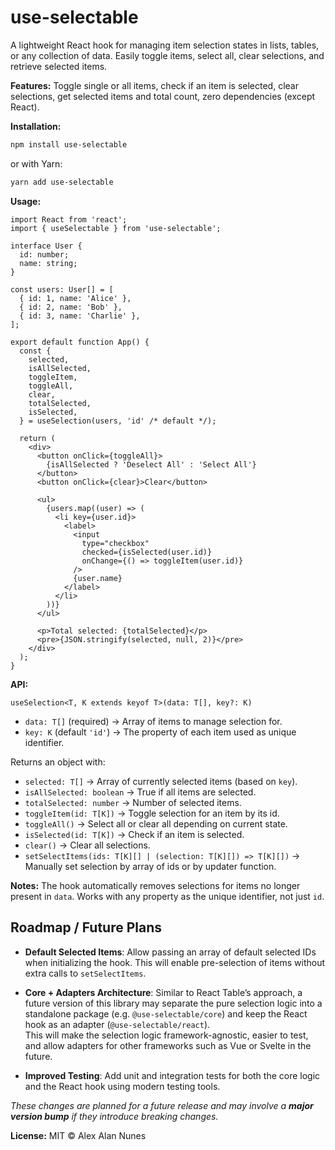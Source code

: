 # use-selectable

A lightweight React hook for managing item selection states in lists, tables, or any collection of data. Easily toggle items, select all, clear selections, and retrieve selected items.

**Features:** Toggle single or all items, check if an item is selected, clear selections, get selected items and total count, zero dependencies (except React).

**Installation:**

```bash
npm install use-selectable
```

or with Yarn:

```bash
yarn add use-selectable
```

**Usage:**

```tsx
import React from 'react';
import { useSelectable } from 'use-selectable';

interface User {
  id: number;
  name: string;
}

const users: User[] = [
  { id: 1, name: 'Alice' },
  { id: 2, name: 'Bob' },
  { id: 3, name: 'Charlie' },
];

export default function App() {
  const {
    selected,
    isAllSelected,
    toggleItem,
    toggleAll,
    clear,
    totalSelected,
    isSelected,
  } = useSelection(users, 'id' /* default */);

  return (
    <div>
      <button onClick={toggleAll}>
        {isAllSelected ? 'Deselect All' : 'Select All'}
      </button>
      <button onClick={clear}>Clear</button>

      <ul>
        {users.map((user) => (
          <li key={user.id}>
            <label>
              <input
                type="checkbox"
                checked={isSelected(user.id)}
                onChange={() => toggleItem(user.id)}
              />
              {user.name}
            </label>
          </li>
        ))}
      </ul>

      <p>Total selected: {totalSelected}</p>
      <pre>{JSON.stringify(selected, null, 2)}</pre>
    </div>
  );
}
```

**API:**

`useSelection<T, K extends keyof T>(data: T[], key?: K)`

- `data: T[]` (required) → Array of items to manage selection for.
- `key: K` (default `'id'`) → The property of each item used as unique identifier.

Returns an object with:

- `selected: T[]` → Array of currently selected items (based on `key`).
- `isAllSelected: boolean` → True if all items are selected.
- `totalSelected: number` → Number of selected items.
- `toggleItem(id: T[K])` → Toggle selection for an item by its id.
- `toggleAll()` → Select all or clear all depending on current state.
- `isSelected(id: T[K])` → Check if an item is selected.
- `clear()` → Clear all selections.
- `setSelectItems(ids: T[K][] | (selection: T[K][]) => T[K][])` → Manually set selection by array of ids or by updater function.

**Notes:** The hook automatically removes selections for items no longer present in `data`. Works with any property as the unique identifier, not just `id`.

## Roadmap / Future Plans

- **Default Selected Items**: Allow passing an array of default selected IDs when initializing the hook. This will enable pre-selection of items without extra calls to `setSelectItems`.

- **Core + Adapters Architecture**: Similar to React Table’s approach, a future version of this library may separate the pure selection logic into a standalone package (e.g. `@use-selectable/core`) and keep the React hook as an adapter (`@use-selectable/react`).  
  This will make the selection logic framework-agnostic, easier to test, and allow adapters for other frameworks such as Vue or Svelte in the future.

- **Improved Testing**: Add unit and integration tests for both the core logic and the React hook using modern testing tools.

*These changes are planned for a future release and may involve a **major version bump** if they introduce breaking changes.*


**License:** MIT © Alex Alan Nunes
